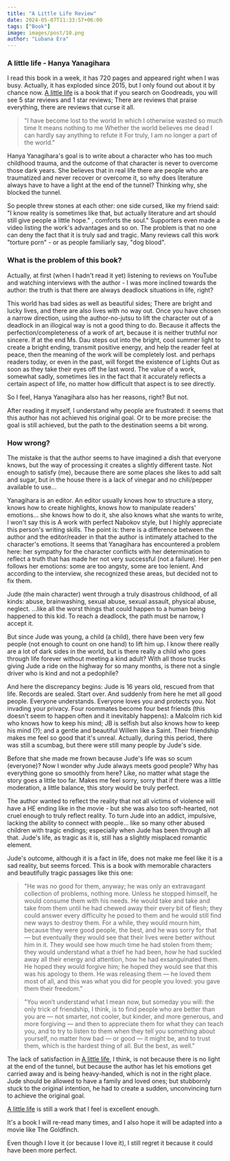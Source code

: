 ```yaml
---
title: "A Little Life Review"
date: 2024-05-07T11:33:57+06:00
tags: ["Book"]
image: images/post/10.png
author: "Lubana Era"
---
```


### A little life - Hanya Yanagihara

I read this book in a week, it has 720 pages and appeared right when I was busy. Actually, it has exploded since 2015, but I only found out about it by chance now. [A little life](https://amzn.to/3WObA5B) is a book that if you search on Goodreads, you will see 5 star reviews and 1 star reviews; There are reviews that praise everything, there are reviews that curse it all.

> "I have become lost to the world 
In which I otherwise wasted so much time 
It means nothing to me 
Whether the world believes me dead 
I can hardly say anything to refute it 
For truly, I am no longer a part of the world."

Hanya Yanagihara's goal is to write about a character who has too much childhood trauma, and the outcome of that character is never to overcome those dark years. She believes that in real life there are people who are traumatized and never recover or overcome it, so why does literature always have to have a light at the end of the tunnel? Thinking why, she blocked the tunnel.

So people threw stones at each other: one side cursed, like my friend said: "I know reality is sometimes like that, but actually literature and art should still give people a little hope." , comforts the soul." Supporters even made a video listing the work's advantages and so on. The problem is that no one can deny the fact that it is truly sad and tragic. Many reviews call this work "torture porn" - or as people familiarly say, "dog blood".

### What is the problem of this book?

Actually, at first (when I hadn't read it yet) listening to reviews on YouTube and watching interviews with the author - I was more inclined towards the author: the truth is that there are always deadlock situations in life, right?

This world has bad sides as well as beautiful sides; There are bright and lucky lives, and there are also lives with no way out. Once you have chosen a narrow direction, using the author-no-jutsu to lift the character out of a deadlock in an illogical way is not a good thing to do. Because it affects the perfection/completeness of a work of art, because it is neither truthful nor sincere. If at the end Ms. Dau steps out into the bright, cool summer light to create a bright ending, transmit positive energy, and help the reader feel at peace, then the meaning of the work will be completely lost. and perhaps readers today, or even in the past, will forget the existence of Lights Out as soon as they take their eyes off the last word. The value of a work, somewhat sadly, sometimes lies in the fact that it accurately reflects a certain aspect of life, no matter how difficult that aspect is to see directly.

So I feel, Hanya Yanagihara also has her reasons, right?
But not.

After reading it myself, I understand why people are frustrated: it seems that this author has not achieved his original goal. Or to be more precise: the goal is still achieved, but the path to the destination seems a bit wrong.

### How wrong?

The mistake is that the author seems to have imagined a dish that everyone knows, but the way of processing it creates a slightly different taste. Not enough to satisfy (me), because there are some places she likes to add salt and sugar, but in the house there is a lack of vinegar and no chili/pepper available to use...

Yanagihara is an editor. An editor usually knows how to structure a story, knows how to create highlights, knows how to manipulate readers' emotions... she knows how to do it, she also knows what she wants to write, I won't say this is A work with perfect Nabokov style, but I highly appreciate this person's writing skills. The point is: there is a difference between the author and the editor/reader in that the author is intimately attached to the character's emotions. It seems that Yanagihara has encountered a problem here: her sympathy for the character conflicts with her determination to reflect a truth that has made her not very successful (not a failure). Her pen follows her emotions: some are too angsty, some are too lenient. And according to the interview, she recognized these areas, but decided not to fix them.

Jude (the main character) went through a truly disastrous childhood, of all kinds: abuse, brainwashing, sexual abuse, sexual assault, physical abuse, neglect. ...like all the worst things that could happen to a human being happened to this kid. To reach a deadlock, the path must be narrow, I accept it.

But since Jude was young, a child (a child), there have been very few people (not enough to count on one hand) to lift him up. I know there really are a lot of dark sides in the world, but is there really a child who goes through life forever without meeting a kind adult? With all those trucks giving Jude a ride on the highway for so many months, is there not a single driver who is kind and not a pedophile?

And here the discrepancy begins: Jude is 16 years old, rescued from that life. Records are sealed. Start over. And suddenly from here he met all good people. Everyone understands. Everyone loves you and protects you. Not invading your privacy. Four roommates become four best friends (this doesn't seem to happen often and it inevitably happens): a Malcolm rich kid who knows how to keep his mind; JB is selfish but also knows how to keep his mind (?); and a gentle and beautiful Willem like a Saint. Their friendship makes me feel so good that it's unreal. Actually, during this period, there was still a scumbag, but there were still many people by Jude's side.

Before that she made me frown because Jude's life was so scum (everyone)? Now I wonder why Jude always meets good people? Why has everything gone so smoothly from here?
Like, no matter what stage the story goes a little too far. Makes me feel sorry, sorry that if there was a little moderation, a little balance, this story would be truly perfect.

The author wanted to reflect the reality that not all victims of violence will have a HE ending like in the movie - but she was also too soft-hearted, not cruel enough to truly reflect reality. To turn Jude into an addict, impulsive, lacking the ability to connect with people... like so many other abused children with tragic endings; especially when Jude has been through all that.
Jude's life, as tragic as it is, still has a slightly misplaced romantic element.

Jude's outcome, although it is a fact in life, does not make me feel like it is a sad reality, but seems forced.
This is a book with memorable characters and beautifully tragic passages like this one:

> "He was no good for them, anyway; he was only an extravagant collection of problems, nothing more. Unless he stopped himself, he would consume them with his needs. He would take and take and take from them until he had chewed away their every bit of flesh; they could answer every difficulty he posed to them and he would still find new ways to destroy them. For a while, they would mourn him, because they were good people, the best, and he was sorry for that — but eventually they would see that their lives were better without him in it. They would see how much time he had stolen from them; they would understand what a thief he had been, how he had suckled away all their energy and attention, how he had exsanguinated them. He hoped they would forgive him; he hoped they would see that this was his apology to them. He was releasing them — he loved them most of all, and this was what you did for people you loved: you gave them their freedom."

> "You won’t understand what I mean now, but someday you will: the only trick of friendship, I think, is to find people who are better than you are — not smarter, not cooler, but kinder, and more generous, and more forgiving — and then to appreciate them for what they can teach you, and to try to listen to them when they tell you something about yourself, no matter how bad — or good — it might be, and to trust them, which is the hardest thing of all. But the best, as well."


The lack of satisfaction in [A little life](https://amzn.to/3WObA5B), I think, is not because there is no light at the end of the tunnel, but because the author has let his emotions get carried away and is being heavy-handed, which is not in the right place. Jude should be allowed to have a family and loved ones; but stubbornly stuck to the original intention, he had to create a sudden, unconvincing turn to achieve the original goal.

[A little life](https://amzn.to/3WObA5B) is still a work that I feel is excellent enough. 

It's a book I will re-read many times, and I also hope it will be adapted into a movie like The Goldfinch. 

Even though I love it (or because I love it), I still regret it because it could have been more perfect.
